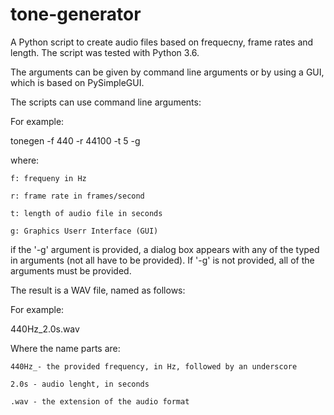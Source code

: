 # tone-generator
A Python script to create audio files based on frequecny, frame rates and length.
The script was tested with Python 3.6.

The arguments can be given by command line arguments or by using a GUI, which is based on PySimpleGUI.

The scripts can use command line arguments:

For example:

  tonegen -f 440 -r 44100 -t 5 -g
  
  where:
  
    f: frequeny in Hz
    
    r: frame rate in frames/second
    
    t: length of audio file in seconds
    
    g: Graphics Userr Interface (GUI)
    
    
if the '-g' argument is provided, a dialog box appears with any of the typed in arguments (not all have to be provided). If '-g' is not provided, all of the arguments must be provided.

The result is a WAV file, named as follows:

For example:

  440Hz_2.0s.wav
  
  Where the name parts are:
  
    440Hz_- the provided frequency, in Hz, followed by an underscore
    
    2.0s - audio lenght, in seconds
    
    .wav - the extension of the audio format
   

